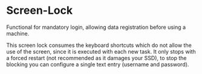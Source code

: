 # Screen-Lock
Functional for mandatory login, allowing data registration before using a machine.


This screen lock consumes the keyboard shortcuts which do not allow the use of the screen, since it is executed with each new task. It only stops with a forced restart (not recommended as it damages your SSD), to stop the blocking you can configure a single text entry (username and password).
